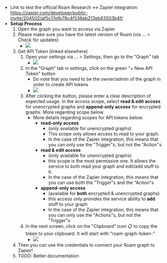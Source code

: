 - Link to test the official Roam Research <-> Zapier integration: https://zapier.com/developer/public-invite/204502/af5c17efb79c4f536eb213eb63503b4f/
- **Setup Process**
    1. Open the graph you want to access via Zapier
    2. Please make sure you have the latest version of Roam (via ... > Check for updates)
        - ![](https://firebasestorage.googleapis.com/v0/b/firescript-577a2.appspot.com/o/imgs%2Fapp%2Fhelp%2FweI5_7pLPu.png?alt=media&token=21bf5ce3-5e7c-465e-a09b-febed83acc65)
    3. Get API Token (linked elsewhere)
        1. Open your settings via ... > Settings, then go to the "Graph" tab
            -  ![](https://firebasestorage.googleapis.com/v0/b/firescript-577a2.appspot.com/o/imgs%2Fapp%2Fhelp%2FfagWR_XbE7.png?alt=media&token=0d1d5156-d91b-4078-ad2f-e35db1ceb8ba)
        2. In the "Graph" tab in settings, click on the green "+ New API Token" button
            - Do note that you need to be the owner/admin of the graph in order to create API tokens
            - ![](https://firebasestorage.googleapis.com/v0/b/firescript-577a2.appspot.com/o/imgs%2Fapp%2Fhelp%2FvLvpJCRi36.png?alt=media&token=7cc08bb8-f684-4537-ba15-0f76c07e30d1)
        3. After clicking the button, please enter a clear description of expected usage. In the access scope, select **read & edit access** for unencrypted graphs and **append-only access** for encrypted graphs. More regarding scope below
            - More details regarding scopes for API tokens below:
                - **read-only access**
                    - (only available for unencrypted graphs)
                    - This scope only allows access to read to your graph.
                    - In the case of the Zapier integration, this means that you can only use the "Trigger"s, but not the "Action"s
                - **read & edit access**
                    - (only available for unencrypted graphs)
                    - this scope is the most permissive one. It allows the service to both read your graph and edit/add stuff to it. 
                    - In the case of the Zapier integration, this means that you can use both the "Trigger"s and the "Action"s
                - **append-only access**
                    - (available for **both** encrypted & unencrypted graphs)
                    - this access only provides the service ability to __add__ stuff to your graph
                    - In the case of the Zapier integration, this means that you can only use the "Actions"s, but not the "Trigger"s
        4. In the next screen, click on the "Clipboard" icon 📋 to copy the token to your clipboard. It will start with "roam-graph-token-"
            - ![](https://firebasestorage.googleapis.com/v0/b/firescript-577a2.appspot.com/o/imgs%2Fapp%2Fhelp%2FtnYMdlay_y.png?alt=media&token=e49cdfbc-872e-44b6-bc01-4b0c0b22a386)
    4. Then you can use the credentials to connect your Roam graph to Zapier!
    5. TODO: Better documentation
